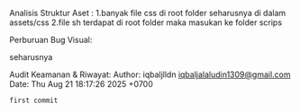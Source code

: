 Analisis Struktur Aset :
  1.banyak file css di root folder seharusnya di dalam assets/css
  2.file sh terdapat di root folder maka masukan ke folder scrips


Perburuan Bug Visual:
   <link rel="stylesheet" href="style.sss"> seharusnya  <link rel="stylesheet" href="style.css">


Audit Keamanan & Riwayat:
   Author: iqbaljlldn <iqbaljalaludin1309@gmail.com>
Date:   Thu Aug 21 18:17:26 2025 +0700

    first commit